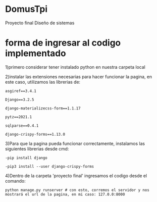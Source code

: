 # DomusTpi
 Proyecto final Diseño de sistemas

# forma de ingresar al codigo implementado
1)primero considerar tener instalado python en nuestra carpeta local

2)instalar las extensiones necesarias para hacer funcionar la pagina, en este caso, utilizamos las librerias de:

    asgiref==3.4.1
  
    Django==3.2.5
  
    django-materializecss-form==1.1.17
  
    pytz==2021.1
  
    sqlparse==0.4.1
  
    django-crispy-forms==1.13.0
  
  
3)Para que la pagina pueda funcionar correctamente, instalamos las siguientes librerias desde cmd:

    -pip install django
   
    -pip3 install --user django-crispy-forms

4)Dentro de la carpeta 'proyecto final' ingresamos el codigo desde el comando:

    python manage.py runserver # con esto, corremos el servidor y nos mostrará el url de la pagina, en mi caso: 127.0.0:8000
